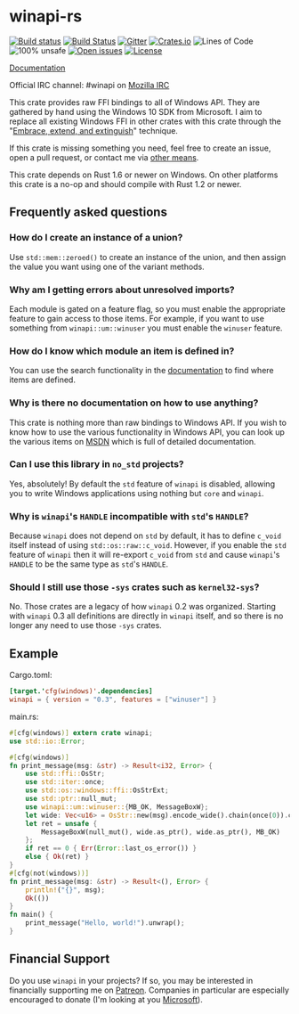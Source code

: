 # winapi-rs
[![Build status](https://ci.appveyor.com/api/projects/status/i47oonf5e7qm5utq/branch/0.3?svg=true)](https://ci.appveyor.com/project/retep998/winapi-rs/branch/0.3)
[![Build Status](https://travis-ci.org/retep998/winapi-rs.svg?branch=0.3)](https://travis-ci.org/retep998/winapi-rs)
[![Gitter](https://badges.gitter.im/Join%20Chat.svg)](https://gitter.im/retep998/winapi-rs)
[![Crates.io](https://img.shields.io/crates/v/winapi.svg)](https://crates.io/crates/winapi)
![Lines of Code](https://tokei.rs/b1/github/retep998/winapi-rs)
![100% unsafe](https://img.shields.io/badge/unsafe-100%25-blue.svg)
[![Open issues](https://img.shields.io/github/issues-raw/retep998/winapi-rs.svg)](https://github.com/retep998/winapi-rs/issues)
[![License](https://img.shields.io/crates/l/winapi.svg)](https://github.com/retep998/winapi-rs)


[Documentation](https://docs.rs/winapi/)

Official IRC channel: #winapi on [Mozilla IRC](https://wiki.mozilla.org/IRC)

This crate provides raw FFI bindings to all of Windows API. They are gathered by hand using the Windows 10 SDK from Microsoft. I aim to replace all existing Windows FFI in other crates with this crate through the "[Embrace, extend, and extinguish](https://en.wikipedia.org/wiki/Embrace,_extend,_and_extinguish)" technique.

If this crate is missing something you need, feel free to create an issue, open a pull request, or contact me via [other means](https://www.rustaceans.org/retep998).

This crate depends on Rust 1.6 or newer on Windows. On other platforms this crate is a no-op and should compile with Rust 1.2 or newer.

## Frequently asked questions ##

### How do I create an instance of a union?

Use `std::mem::zeroed()` to create an instance of the union, and then assign the value you want using one of the variant methods.

### Why am I getting errors about unresolved imports?

Each module is gated on a feature flag, so you must enable the appropriate feature to gain access to those items. For example, if you want to use something from `winapi::um::winuser` you must enable the `winuser` feature.

### How do I know which module an item is defined in?

You can use the search functionality in the [documentation](https://docs.rs/winapi/) to find where items are defined.

### Why is there no documentation on how to use anything?

This crate is nothing more than raw bindings to Windows API. If you wish to know how to use the various functionality in Windows API, you can look up the various items on [MSDN](https://msdn.microsoft.com/en-us/library/windows/desktop/aa906039) which is full of detailed documentation.

### Can I use this library in `no_std` projects?

Yes, absolutely! By default the `std` feature of `winapi` is disabled, allowing you to write Windows applications using nothing but `core` and `winapi`.

### Why is `winapi`'s `HANDLE` incompatible with `std`'s `HANDLE`?

Because `winapi` does not depend on `std` by default, it has to define `c_void` itself instead of using `std::os::raw::c_void`. However, if you enable the `std` feature of `winapi` then it will re-export `c_void` from `std` and cause `winapi`'s `HANDLE` to be the same type as `std`'s `HANDLE`.

### Should I still use those `-sys` crates such as `kernel32-sys`?

No. Those crates are a legacy of how `winapi` 0.2 was organized. Starting with `winapi` 0.3 all definitions are directly in `winapi` itself, and so there is no longer any need to use those `-sys` crates.

## Example ##

Cargo.toml:
```toml
[target.'cfg(windows)'.dependencies]
winapi = { version = "0.3", features = ["winuser"] }
```
main.rs:
```Rust
#[cfg(windows)] extern crate winapi;
use std::io::Error;

#[cfg(windows)]
fn print_message(msg: &str) -> Result<i32, Error> {
    use std::ffi::OsStr;
    use std::iter::once;
    use std::os::windows::ffi::OsStrExt;
    use std::ptr::null_mut;
    use winapi::um::winuser::{MB_OK, MessageBoxW};
    let wide: Vec<u16> = OsStr::new(msg).encode_wide().chain(once(0)).collect();
    let ret = unsafe {
        MessageBoxW(null_mut(), wide.as_ptr(), wide.as_ptr(), MB_OK)
    };
    if ret == 0 { Err(Error::last_os_error()) }
    else { Ok(ret) }
}
#[cfg(not(windows))]
fn print_message(msg: &str) -> Result<(), Error> {
    println!("{}", msg);
    Ok(())
}
fn main() {
    print_message("Hello, world!").unwrap();
}
```

## Financial Support
Do you use `winapi` in your projects? If so, you may be interested in financially supporting me on [Patreon](https://www.patreon.com/retep998). Companies in particular are especially encouraged to donate (I'm looking at you [Microsoft](https://github.com/Azure/iotedge/tree/master/edgelet)).

